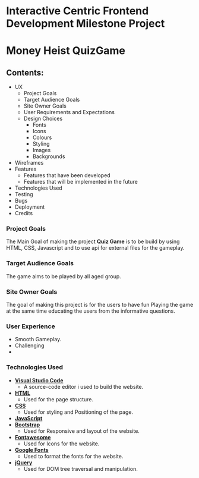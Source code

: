 # Interactive Centric Frontend Development Milestone Project
# Money Heist QuizGame
## Contents:
* UX 
    * Project Goals
    * Target Audience Goals
    * Site Owner Goals
    * User Requirements and Expectations
    * Design Choices 
        * Fonts
        * Icons
        * Colours
        * Styling
        * Images
        * Backgrounds
* Wireframes 
* Features 
    * Features that have been developed
    *  Features that will be implemented in the future
* Technologies Used 
* Testing 
* Bugs 
* Deployment 
* Credits 


### Project Goals

The Main Goal of making the project <strong>Quiz Game</strong> is to be build by using HTML, CSS, Javascript and to use api for external files for the gameplay.

### Target Audience Goals

The game aims to be played by all aged group.

### Site Owner Goals

The goal of making this project is for the users to have fun Playing the game at the same time educating the users from the informative questions. 


### User Experience

* Smooth Gameplay.
* Challenging
* 

### Technologies Used

* <strong><a href='https://code.visualstudio.com/'>Visual Studio Code</a></strong> 
    * A source-code editor i used to build the website.
* <strong><a href='https://developer.mozilla.org/en-US/docs/Web/Guide/HTML/HTML5'>HTML</a></strong>
    * Used for the page structure.
* <strong><a href='https://developer.mozilla.org/en-US/docs/Web/CSS/CSS3'>CSS</a></strong>
    * Used for styling and Positioning of the page.
* <strong><a href=''>JavaScript</a></strong>
* <strong><a href='https://getbootstrap.com/docs/4.3/getting-started/download/'>Bootstrap</a></strong>
    * Used for Responsive and layout of the website.
* <strong><a href='https://fontawesome.com/start'>Fontawesome</a></strong>
    * Used for Icons for the website.
* <strong><a href='https://fonts.google.com/'>Google Fonts</a></strong>
    * Used to format the fonts for the website.
* <strong><a href='https://getbootstrap.com/docs/4.3/getting-started/introduction/#js'>jQuery</a></strong>
    * Used for DOM tree traversal and manipulation.
